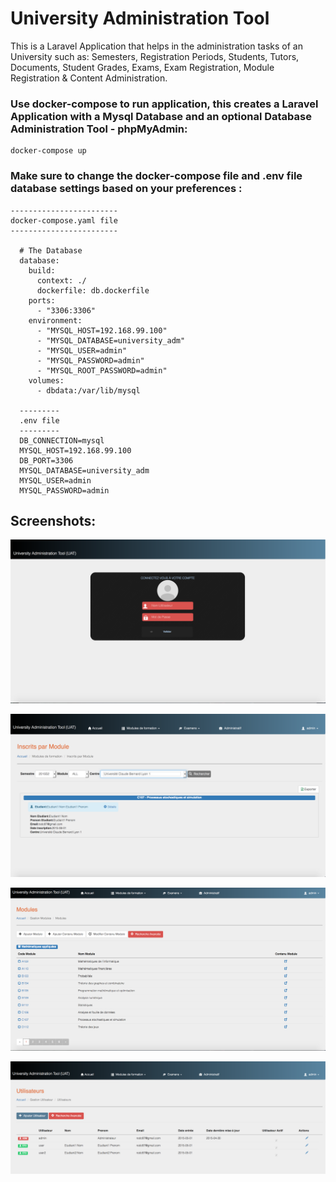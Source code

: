 # University Administration Tool

This is a Laravel Application that helps in the administration tasks of an University such as: Semesters, Registration Periods, Students, Tutors, Documents, Student Grades, Exams, Exam Registration, Module Registration & Content Administration.

### Use docker-compose to run application, this creates a Laravel Application with a Mysql Database and an optional Database Administration Tool - phpMyAdmin:

    docker-compose up

### Make sure to change the docker-compose file and .env file database settings based on your preferences :

    ------------------------
    docker-compose.yaml file
    ------------------------

      # The Database
      database:
        build:
          context: ./
          dockerfile: db.dockerfile
        ports:
          - "3306:3306"
        environment:
          - "MYSQL_HOST=192.168.99.100"
          - "MYSQL_DATABASE=university_adm"
          - "MYSQL_USER=admin"
          - "MYSQL_PASSWORD=admin"
          - "MYSQL_ROOT_PASSWORD=admin"
        volumes:
          - dbdata:/var/lib/mysql

      ---------
      .env file
      ---------
      DB_CONNECTION=mysql
      MYSQL_HOST=192.168.99.100
      DB_PORT=3306
      MYSQL_DATABASE=university_adm
      MYSQL_USER=admin
      MYSQL_PASSWORD=admin

## Screenshots:

![UnivAdm](doc/ScreenShot1.png)

![UnivAdm](doc/ScreenShot2.png)

![UnivAdm](doc/ScreenShot3.png)

![UnivAdm](doc/ScreenShot4.png)
